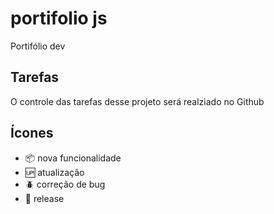 # portifolio js

Portifólio dev

## Tarefas

O controle das tarefas desse projeto será realziado no Github

## Ícones

- :package: nova funcionalidade
- :up: atualização
- :beetle: correção de bug
- :checkered_flag: release

